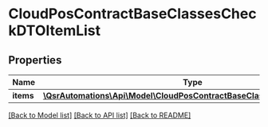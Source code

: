# CloudPosContractBaseClassesCheckDTOItemList

## Properties
Name | Type | Description | Notes
------------ | ------------- | ------------- | -------------
**items** | [**\QsrAutomations\Api\Model\CloudPosContractBaseClassesCheckDTOItem[]**](CloudPosContractBaseClassesCheckDTOItem.md) |  | [optional] 

[[Back to Model list]](../README.md#documentation-for-models) [[Back to API list]](../README.md#documentation-for-api-endpoints) [[Back to README]](../README.md)


